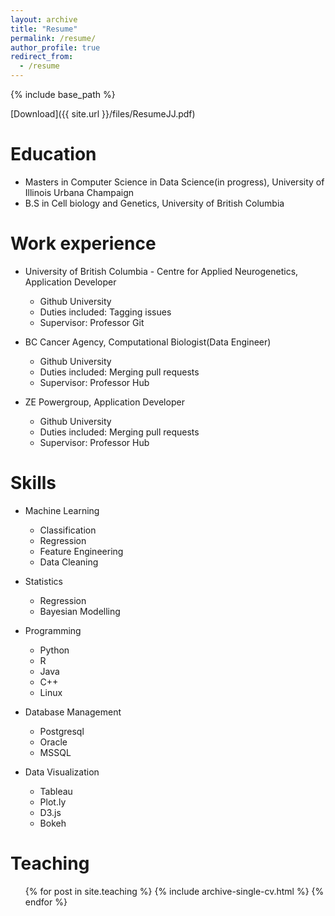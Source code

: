 ```yaml
---
layout: archive
title: "Resume"
permalink: /resume/
author_profile: true
redirect_from:
  - /resume
---
```


{% include base_path %}

[Download]({{ site.url }}/files/ResumeJJ.pdf)

Education
======
* Masters in Computer Science in Data Science(in progress), University of Illinois Urbana Champaign
* B.S in Cell biology and Genetics, University of British Columbia


Work experience
======
* University of British Columbia - Centre for Applied Neurogenetics, Application Developer
  * Github University
  * Duties included: Tagging issues
  * Supervisor: Professor Git

* BC Cancer Agency, Computational Biologist(Data Engineer)
  * Github University
  * Duties included: Merging pull requests
  * Supervisor: Professor Hub

* ZE Powergroup, Application Developer 
    * Github University
    * Duties included: Merging pull requests
    * Supervisor: Professor Hub


Skills
======
* Machine Learning
    * Classification
    * Regression
    * Feature Engineering
    * Data Cleaning
    
* Statistics
    * Regression
    * Bayesian Modelling
      
* Programming
    * Python
    * R
    * Java
    * C++
    * Linux
    
* Database Management
    * Postgresql
    * Oracle
    * MSSQL
    
* Data Visualization
    * Tableau
    * Plot.ly
    * D3.js
    * Bokeh
    
  
Teaching
======
  <ul>{% for post in site.teaching %}
    {% include archive-single-cv.html %}
  {% endfor %}</ul>
  
